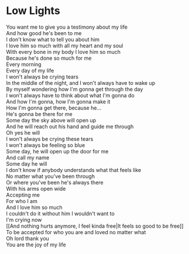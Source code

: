 # Low Lights

You want me to give you a testimony about my life  
And how good he's been to me  
I don't know what to tell you about him  
I love him so much with all my heart and my soul  
With every bone in my body I love him so much  
Because he's done so much for me  
Every morning  
Every day of my life  
I won't always be crying tears  
In the middle of the night, and I won't always have to wake up  
By myself wondering how I'm gonna get through the day  
I won't always have to think about what I'm gonna do  
And how I'm gonna, how I'm gonna make it  
How I'm gonna get there, because he…  
He's gonna be there for me  
Some day the sky above will open up  
And he will reach out his hand and guide me through  
Oh yes he will  
I won't always be crying these tears  
I won't always be feeling so blue  
Some day, he will open up the door for me  
And call my name  
Some day he will  
I don't know if anybody understands what that feels like  
No matter what you've been through  
Or where you've been he's always there  
With his arms open wide  
Accepting me  
For who I am  
And I love him so much  
I couldn't do it without him I wouldn't want to  
I'm crying now  
[[And nothing hurts anymore, I feel kinda free|It feels so good to be free]]
To be accepted for who you are and loved no matter what  
Oh lord thank you  
You are the joy of my life
